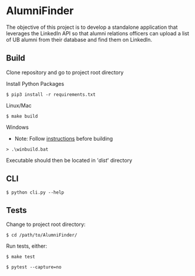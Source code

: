 # AlumniFinder

The objective of this project is to develop a standalone application that leverages the LinkedIn API so that alumni relations officers can upload a list of UB alumni from their database and find them on LinkedIn.

## Build

Clone repository and go to project root directory

Install Python Packages

```
$ pip3 install -r requirements.txt
```

Linux/Mac

```
$ make build
```

Windows

* Note: Follow [instructions](https://pythonhosted.org/PyInstaller/installation.html#installing-in-windows) before building

```
> .\winbuild.bat
```

Executable should then be located in '*dist*' directory

## CLI

```
$ python cli.py --help 
```

## Tests

Change to project root directory:

```
$ cd /path/to/AlumniFinder/
``` 

Run tests, either:

```
$ make test
```

```
$ pytest --capture=no
```